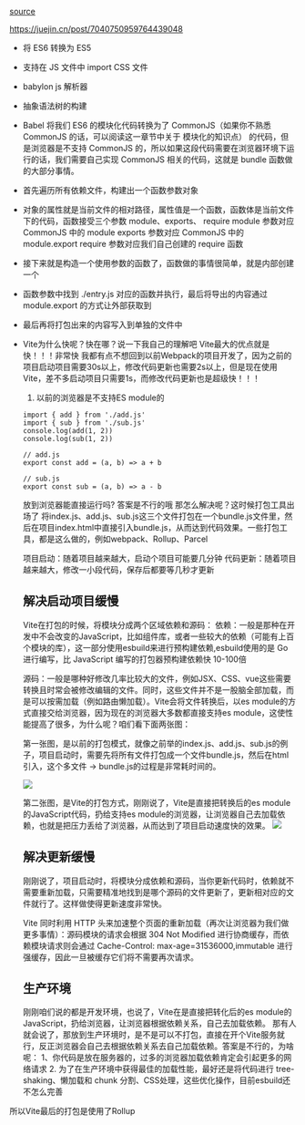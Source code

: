 [source](https://juejin.cn/book/6844733763675488269/section/6844733763780345864)

https://juejin.cn/post/7040750959764439048

- 将 ES6 转换为 ES5
- 支持在 JS 文件中 import CSS 文件
- babylon  js 解析器
- 抽象语法树的构建
- Babel 将我们 ES6 的模块化代码转换为了 CommonJS（如果你不熟悉 CommonJS 的话，可以阅读这一章节中关于 模块化的知识点） 的代码，但是浏览器是不支持 CommonJS 的，所以如果这段代码需要在浏览器环境下运行的话，我们需要自己实现 CommonJS 相关的代码，这就是 bundle 函数做的大部分事情。
- 首先遍历所有依赖文件，构建出一个函数参数对象
- 对象的属性就是当前文件的相对路径，属性值是一个函数，函数体是当前文件下的代码，函数接受三个参数 module、exports、 require
    module 参数对应 CommonJS 中的 module
    exports 参数对应 CommonJS 中的 module.export
    require 参数对应我们自己创建的 require 函数
- 接下来就是构造一个使用参数的函数了，函数做的事情很简单，就是内部创建一个
- 函数参数中找到 ./entry.js 对应的函数并执行，最后将导出的内容通过 module.export 的方式让外部获取到
- 最后再将打包出来的内容写入到单独的文件中

- Vite为什么快呢？快在哪？说一下我自己的理解吧
    Vite最大的优点就是 快！！！非常快
    我都有点不想回到以前Webpack的项目开发了，因为之前的项目启动项目需要30s以上，修改代码更新也需要2s以上，但是现在使用Vite，差不多启动项目只需要1s，而修改代码更新也是超级快！！！

    1. 以前的浏览器是不支持ES module的
    ```
    import { add } from './add.js'
    import { sub } from './sub.js'
    console.log(add(1, 2))
    console.log(sub(1, 2))

    // add.js
    export const add = (a, b) => a + b 

    // sub.js
    export const sub = (a, b) => a - b 
    ```
    放到浏览器能直接运行吗? 答案是不行的哦
    那怎么解决呢？这时候打包工具出场了
    将index.js、add.js、sub.js这三个文件打包在一个bundle.js文件里，然后在项目index.html中直接引入bundle.js，从而达到代码效果。一些打包工具，都是这么做的，例如webpack、Rollup、Parcel

    项目启动：随着项目越来越大，启动个项目可能要几分钟
    代码更新：随着项目越来越大，修改一小段代码，保存后都要等几秒才更新
    ## 解决启动项目缓慢
    Vite在打包的时候，将模块分成两个区域依赖和源码：
    依赖：一般是那种在开发中不会改变的JavaScript，比如组件库，或者一些较大的依赖（可能有上百个模块的库），这一部分使用esbuild来进行预构建依赖,esbuild使用的是 Go 进行编写，比 JavaScript 编写的打包器预构建依赖快 10-100倍

    源码：一般是哪种好修改几率比较大的文件，例如JSX、CSS、vue这些需要转换且时常会被修改编辑的文件。同时，这些文件并不是一股脑全部加载，而是可以按需加载（例如路由懒加载）。Vite会将文件转换后，以es module的方式直接交给浏览器，因为现在的浏览器大多数都直接支持es module，这使性能提高了很多，为什么呢？咱们看下面两张图：

    第一张图，是以前的打包模式，就像之前举的index.js、add.js、sub.js的例子，项目启动时，需要先将所有文件打包成一个文件bundle.js，然后在html引入，这个多文件 -> bundle.js的过程是非常耗时间的。

    ![](https://p3-juejin.byteimg.com/tos-cn-i-k3u1fbpfcp/a1d2df8227ed4640af5d3d2ddfb849e7~tplv-k3u1fbpfcp-zoom-in-crop-mark:3024:0:0:0.awebp?)

    第二张图，是Vite的打包方式，刚刚说了，Vite是直接把转换后的es module的JavaScript代码，扔给支持es module的浏览器，让浏览器自己去加载依赖，也就是把压力丢给了浏览器，从而达到了项目启动速度快的效果。
    ![](https://p6-juejin.byteimg.com/tos-cn-i-k3u1fbpfcp/3f56ff49a8704589ace3f3711fea5b10~tplv-k3u1fbpfcp-zoom-in-crop-mark:3024:0:0:0.awebp?)

    ## 解决更新缓慢
    刚刚说了，项目启动时，将模块分成依赖和源码，当你更新代码时，依赖就不需要重新加载，只需要精准地找到是哪个源码的文件更新了，更新相对应的文件就行了。这样做使得更新速度非常快。

    Vite 同时利用 HTTP 头来加速整个页面的重新加载（再次让浏览器为我们做更多事情）：源码模块的请求会根据 304 Not Modified 进行协商缓存，而依赖模块请求则会通过 Cache-Control: max-age=31536000,immutable 进行强缓存，因此一旦被缓存它们将不需要再次请求。

    ## 生产环境 
    刚刚咱们说的都是开发环境，也说了，Vite在是直接把转化后的es module的JavaScript，扔给浏览器，让浏览器根据依赖关系，自己去加载依赖。
    那有人就会说了，那放到生产环境时，是不是可以不打包，直接在开个Vite服务就行，反正浏览器会自己去根据依赖关系去自己加载依赖。答案是不行的，为啥呢：
    1、你代码是放在服务器的，过多的浏览器加载依赖肯定会引起更多的网络请求
    2. 为了在生产环境中获得最佳的加载性能，最好还是将代码进行 tree-shaking、懒加载和 chunk 分割、CSS处理，这些优化操作，目前esbuild还不怎么完善

所以Vite最后的打包是使用了Rollup


